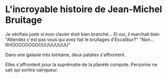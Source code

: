 # L'incroyable histoire de Jean-Michel Bruitage

Je vérifiais juste si mon clavier était bien branché... Et oui, il marchait bien
"Attendez c'est pas vous qui avez fait le bruitages d'Excalibur?"
"Non... RHOOOOOOOOOUUUUUUUU"

Dans une galaxie très lointaine, deux patates s'affrontent.

Elles s'affrontent pour la suprématie de la planète compote. Personne ne sait qui sortira vainqueur.

